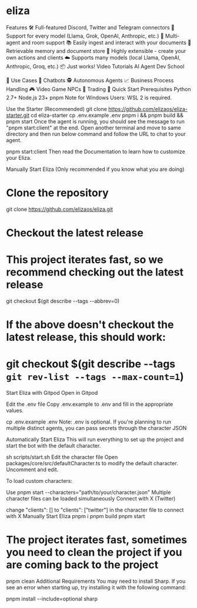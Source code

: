 # eliza

 Features
🛠️ Full-featured Discord, Twitter and Telegram connectors
🔗 Support for every model (Llama, Grok, OpenAI, Anthropic, etc.)
👥 Multi-agent and room support
📚 Easily ingest and interact with your documents
💾 Retrievable memory and document store
🚀 Highly extensible - create your own actions and clients
☁️ Supports many models (local Llama, OpenAI, Anthropic, Groq, etc.)
📦 Just works!
Video Tutorials
AI Agent Dev School

🎯 Use Cases
🤖 Chatbots
🕵️ Autonomous Agents
📈 Business Process Handling
🎮 Video Game NPCs
🧠 Trading
🚀 Quick Start
Prerequisites
Python 2.7+
Node.js 23+
pnpm
Note for Windows Users: WSL 2 is required.

Use the Starter (Recommended)
git clone https://github.com/elizaos/eliza-starter.git
cd eliza-starter
cp .env.example .env
pnpm i && pnpm build && pnpm start
Once the agent is running, you should see the message to run "pnpm start:client" at the end. Open another terminal and move to same directory and then run below command and follow the URL to chat to your agent.

pnpm start:client
Then read the Documentation to learn how to customize your Eliza.

Manually Start Eliza (Only recommended if you know what you are doing)
# Clone the repository
git clone https://github.com/elizaos/eliza.git

# Checkout the latest release
# This project iterates fast, so we recommend checking out the latest release
git checkout $(git describe --tags --abbrev=0)
# If the above doesn't checkout the latest release, this should work:
# git checkout $(git describe --tags `git rev-list --tags --max-count=1`)
Start Eliza with Gitpod
Open in Gitpod

Edit the .env file
Copy .env.example to .env and fill in the appropriate values.

cp .env.example .env
Note: .env is optional. If you're planning to run multiple distinct agents, you can pass secrets through the character JSON

Automatically Start Eliza
This will run everything to set up the project and start the bot with the default character.

sh scripts/start.sh
Edit the character file
Open packages/core/src/defaultCharacter.ts to modify the default character. Uncomment and edit.

To load custom characters:

Use pnpm start --characters="path/to/your/character.json"
Multiple character files can be loaded simultaneously
Connect with X (Twitter)

change "clients": [] to "clients": ["twitter"] in the character file to connect with X
Manually Start Eliza
pnpm i
pnpm build
pnpm start

# The project iterates fast, sometimes you need to clean the project if you are coming back to the project
pnpm clean
Additional Requirements
You may need to install Sharp. If you see an error when starting up, try installing it with the following command:

pnpm install --include=optional sharp

